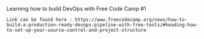 Learning how to build DevOps with Free Code Camp #1

    Link can be found here : https://www.freecodecamp.org/news/how-to-build-a-production-ready-devops-pipeline-with-free-tools/#heading-how-to-set-up-your-source-control-and-project-structure

